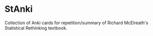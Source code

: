 # StAnki
Collection of Anki cards for repetition/summary of Richard McElreath's Statistical Rethinking textbook.

